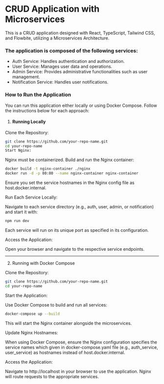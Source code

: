 # CRUD Application with Microservices

This is a CRUD application designed with React, TypeScript, Tailwind CSS, and Flowbite, utilizing a Microservices Architecture.




### The application is composed of the following services:

- Auth Service: Handles authentication and authorization.
- User Service: Manages user data and operations.
- Admin Service: Provides administrative functionalities such as user management.
- Notification Service: Handles user notifications.




### How to Run the Application

You can run this application either locally or using Docker Compose. Follow the instructions below for each approach:

1. #### Running Locally

Clone the Repository:

```bash
git clone https://github.com/your-repo-name.git
cd your-repo-name
Start Nginx:
```
Nginx must be containerized. Build and run the Nginx container:

```bash
docker build -t nginx-container ./nginx
docker run -d -p 80:80 --name nginx-container nginx-container
```
Ensure you set the service hostnames in the Nginx config file as host.docker.internal.

Run Each Service Locally:

Navigate to each service directory (e.g., auth, user, admin, or notification) and start it with:

```bash
npm run dev
```
Each service will run on its unique port as specified in its configuration.

Access the Application:

Open your browser and navigate to the respective service endpoints.

---

2. Running with Docker Compose

Clone the Repository:

```bash
git clone https://github.com/your-repo-name.git
cd your-repo-name
```

Start the Application:

Use Docker Compose to build and run all services:
```bash
docker-compose up --build
```
This will start the Nginx container alongside the microservices.

Update Nginx Hostnames:

When using Docker Compose, ensure the Nginx configuration specifies the service names which given in docker-compose.yaml file 
(e.g., auth_service, user_service) as hostnames instead of host.docker.internal.

Access the Application:

Navigate to http://localhost in your browser to use the application. Nginx will route requests to the appropriate services.